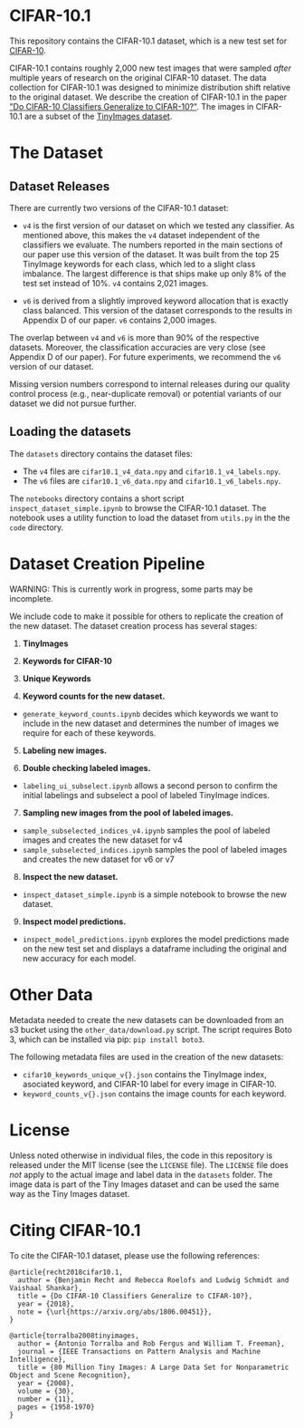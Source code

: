# CIFAR-10.1
This repository contains the CIFAR-10.1 dataset, which is a new test set for [CIFAR-10](https://www.cs.toronto.edu/~kriz/cifar.html).

CIFAR-10.1 contains roughly 2,000 new test images that were sampled *after* multiple years of research on the original CIFAR-10 dataset.
The data collection for CIFAR-10.1 was designed to minimize distribution shift relative to the original dataset.
We describe the creation of CIFAR-10.1 in the paper ["Do CIFAR-10 Classifiers Generalize to CIFAR-10?"](https://arxiv.org/abs/1806.00451). 
The images in CIFAR-10.1 are a subset of the [TinyImages dataset](http://horatio.cs.nyu.edu/mit/tiny/data/index.html). 

# The Dataset

## Dataset Releases

There are currently two versions of the CIFAR-10.1 dataset:

- `v4` is the first version of our dataset on which we tested any classifier. As mentioned above, this makes the `v4` dataset independent of the classifiers we evaluate. The numbers reported in the main sections of our paper use this version of the dataset. It was built from the top 25 TinyImage keywords for each class, which led to a slight class imbalance. The largest difference is that ships make up only 8% of the test set instead of 10%. `v4` contains 2,021 images.

- `v6` is derived from a slightly improved keyword allocation that is exactly class balanced. This version of the dataset corresponds to the results in Appendix D of our paper. `v6` contains 2,000 images.

The overlap between `v4` and `v6` is more than 90% of the respective datasets.
Moreover, the classification accuracies are very close (see Appendix D of our paper).
For future experiments, we recommend the `v6` version of our dataset.

Missing version numbers correspond to internal releases during our quality control process (e.g., near-duplicate removal) or potential variants of our dataset we did not pursue further.

## Loading the datasets

The `datasets` directory contains the dataset files:
- The `v4` files are `cifar10.1_v4_data.npy` and `cifar10.1_v4_labels.npy`.
- The `v6` files are `cifar10.1_v6_data.npy` and `cifar10.1_v6_labels.npy`.

The `notebooks` directory contains a short script `inspect_dataset_simple.ipynb` to browse the CIFAR-10.1 dataset.
The notebook uses a utility function to load the dataset from `utils.py` in the the `code` directory.

# Dataset Creation Pipeline

WARNING: This is currently work in progress, some parts may be incomplete.


We include code to make it possible for others to replicate the creation of the new dataset. 
The dataset creation process has several stages:

1. **TinyImages**
2. **Keywords for CIFAR-10**
3. **Unique Keywords**

4. **Keyword counts for the new dataset.**  
* `generate_keyword_counts.ipynb` decides which keywords we want to include in the new dataset and determines the number of images we require for each of these keywords. 

5. **Labeling new images.**

6. **Double checking labeled images.** 
* `labeling_ui_subselect.ipynb` allows a second person to confirm the initial labelings and subselect a pool of labeled TinyImage indices.

7. **Sampling new images from the pool of labeled images.** 
* `sample_subselected_indices_v4.ipynb` samples the pool of labeled images and creates the new dataset for v4
* `sample_subselected_indices.ipynb` samples the pool of labeled images and creates the new dataset for v6 or v7

8. **Inspect the new dataset.**
* `inspect_dataset_simple.ipynb` is a simple notebook to browse the new dataset. 

9. **Inspect model predictions.**
* `inspect_model_predictions.ipynb` explores the model predictions made on the new test set and displays a dataframe including the original and new accuracy for each model. 


# Other Data

Metadata needed to create the new datasets can be downloaded from an s3 bucket using the `other_data/download.py` script.
The script requires Boto 3, which can be installed via pip: `pip install boto3`.

The following metadata files are used in the creation of the new datasets:

*  `cifar10_keywords_unique_v{}.json` contains the TinyImage index, asociated keyword, and CIFAR-10 label for every image in CIFAR-10.
*  `keyword_counts_v{}.json` contains the image counts for each keyword.


# License

Unless noted otherwise in individual files, the code in this repository is released under the MIT license (see the `LICENSE` file).
The `LICENSE` file does *not* apply to the actual image and label data in the `datasets` folder.
The image data is part of the Tiny Images dataset and can be used the same way as the Tiny Images dataset.


# Citing CIFAR-10.1

To cite the CIFAR-10.1 dataset, please use the following references:
```
@article{recht2018cifar10.1,
  author = {Benjamin Recht and Rebecca Roelofs and Ludwig Schmidt and Vaishaal Shankar},
  title = {Do CIFAR-10 Classifiers Generalize to CIFAR-10?},
  year = {2018},
  note = {\url{https://arxiv.org/abs/1806.00451}},
}

@article{torralba2008tinyimages, 
  author = {Antonio Torralba and Rob Fergus and William T. Freeman}, 
  journal = {IEEE Transactions on Pattern Analysis and Machine Intelligence}, 
  title = {80 Million Tiny Images: A Large Data Set for Nonparametric Object and Scene Recognition}, 
  year = {2008}, 
  volume = {30}, 
  number = {11}, 
  pages = {1958-1970}
}
```
